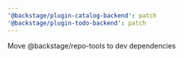 ```yaml
---
'@backstage/plugin-catalog-backend': patch
'@backstage/plugin-todo-backend': patch
---
```


Move @backstage/repo-tools to dev dependencies
